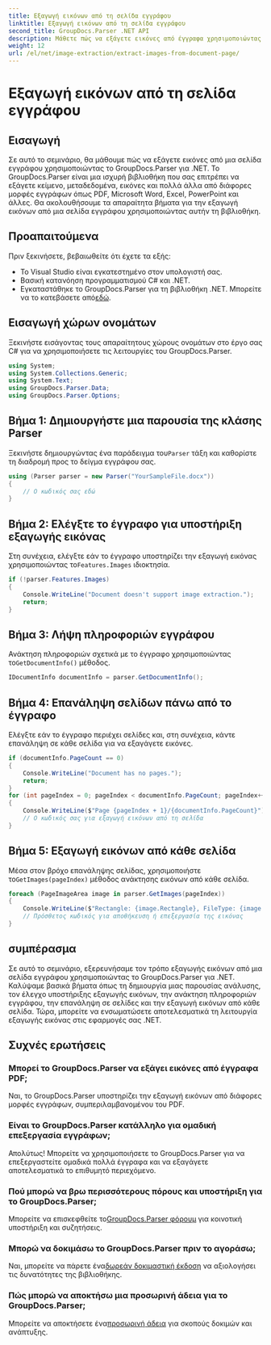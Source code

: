 ```yaml
---
title: Εξαγωγή εικόνων από τη σελίδα εγγράφου
linktitle: Εξαγωγή εικόνων από τη σελίδα εγγράφου
second_title: GroupDocs.Parser .NET API
description: Μάθετε πώς να εξάγετε εικόνες από έγγραφα χρησιμοποιώντας το GroupDocs.Parser για .NET. Βελτιώστε τις δυνατότητες επεξεργασίας εγγράφων σας.
weight: 12
url: /el/net/image-extraction/extract-images-from-document-page/
---
```


# Εξαγωγή εικόνων από τη σελίδα εγγράφου

## Εισαγωγή
Σε αυτό το σεμινάριο, θα μάθουμε πώς να εξάγετε εικόνες από μια σελίδα εγγράφου χρησιμοποιώντας το GroupDocs.Parser για .NET. Το GroupDocs.Parser είναι μια ισχυρή βιβλιοθήκη που σας επιτρέπει να εξάγετε κείμενο, μεταδεδομένα, εικόνες και πολλά άλλα από διάφορες μορφές εγγράφων όπως PDF, Microsoft Word, Excel, PowerPoint και άλλες. Θα ακολουθήσουμε τα απαραίτητα βήματα για την εξαγωγή εικόνων από μια σελίδα εγγράφου χρησιμοποιώντας αυτήν τη βιβλιοθήκη.
## Προαπαιτούμενα
Πριν ξεκινήσετε, βεβαιωθείτε ότι έχετε τα εξής:
- Το Visual Studio είναι εγκατεστημένο στον υπολογιστή σας.
- Βασική κατανόηση προγραμματισμού C# και .NET.
- Εγκαταστάθηκε το GroupDocs.Parser για τη βιβλιοθήκη .NET. Μπορείτε να το κατεβάσετε από[εδώ](https://releases.groupdocs.com/parser/net/).

## Εισαγωγή χώρων ονομάτων
Ξεκινήστε εισάγοντας τους απαραίτητους χώρους ονομάτων στο έργο σας C# για να χρησιμοποιήσετε τις λειτουργίες του GroupDocs.Parser.
```csharp
using System;
using System.Collections.Generic;
using System.Text;
using GroupDocs.Parser.Data;
using GroupDocs.Parser.Options;
```
## Βήμα 1: Δημιουργήστε μια παρουσία της κλάσης Parser
 Ξεκινήστε δημιουργώντας ένα παράδειγμα του`Parser` τάξη και καθορίστε τη διαδρομή προς το δείγμα εγγράφου σας.
```csharp
using (Parser parser = new Parser("YourSampleFile.docx"))
{
    // Ο κωδικός σας εδώ
}
```
## Βήμα 2: Ελέγξτε το έγγραφο για υποστήριξη εξαγωγής εικόνας
 Στη συνέχεια, ελέγξτε εάν το έγγραφο υποστηρίζει την εξαγωγή εικόνας χρησιμοποιώντας το`Features.Images` ιδιοκτησία.
```csharp
if (!parser.Features.Images)
{
    Console.WriteLine("Document doesn't support image extraction.");
    return;
}
```
## Βήμα 3: Λήψη πληροφοριών εγγράφου
 Ανάκτηση πληροφοριών σχετικά με το έγγραφο χρησιμοποιώντας το`GetDocumentInfo()` μέθοδος.
```csharp
IDocumentInfo documentInfo = parser.GetDocumentInfo();
```
## Βήμα 4: Επανάληψη σελίδων πάνω από το έγγραφο
Ελέγξτε εάν το έγγραφο περιέχει σελίδες και, στη συνέχεια, κάντε επανάληψη σε κάθε σελίδα για να εξαγάγετε εικόνες.
```csharp
if (documentInfo.PageCount == 0)
{
    Console.WriteLine("Document has no pages.");
    return;
}
for (int pageIndex = 0; pageIndex < documentInfo.PageCount; pageIndex++)
{
    Console.WriteLine($"Page {pageIndex + 1}/{documentInfo.PageCount}");
    // Ο κωδικός σας για εξαγωγή εικόνων από τη σελίδα
}
```
## Βήμα 5: Εξαγωγή εικόνων από κάθε σελίδα
 Μέσα στον βρόχο επανάληψης σελίδας, χρησιμοποιήστε το`GetImages(pageIndex)` μέθοδος ανάκτησης εικόνων από κάθε σελίδα.
```csharp
foreach (PageImageArea image in parser.GetImages(pageIndex))
{
    Console.WriteLine($"Rectangle: {image.Rectangle}, FileType: {image.FileType}");
    // Πρόσθετος κωδικός για αποθήκευση ή επεξεργασία της εικόνας
}
```

## συμπέρασμα
Σε αυτό το σεμινάριο, εξερευνήσαμε τον τρόπο εξαγωγής εικόνων από μια σελίδα εγγράφου χρησιμοποιώντας το GroupDocs.Parser για .NET. Καλύψαμε βασικά βήματα όπως τη δημιουργία μιας παρουσίας ανάλυσης, τον έλεγχο υποστήριξης εξαγωγής εικόνων, την ανάκτηση πληροφοριών εγγράφου, την επανάληψη σε σελίδες και την εξαγωγή εικόνων από κάθε σελίδα. Τώρα, μπορείτε να ενσωματώσετε αποτελεσματικά τη λειτουργία εξαγωγής εικόνας στις εφαρμογές σας .NET.

## Συχνές ερωτήσεις
### Μπορεί το GroupDocs.Parser να εξάγει εικόνες από έγγραφα PDF;
Ναι, το GroupDocs.Parser υποστηρίζει την εξαγωγή εικόνων από διάφορες μορφές εγγράφων, συμπεριλαμβανομένου του PDF.
### Είναι το GroupDocs.Parser κατάλληλο για ομαδική επεξεργασία εγγράφων;
Απολύτως! Μπορείτε να χρησιμοποιήσετε το GroupDocs.Parser για να επεξεργαστείτε ομαδικά πολλά έγγραφα και να εξαγάγετε αποτελεσματικά το επιθυμητό περιεχόμενο.
### Πού μπορώ να βρω περισσότερους πόρους και υποστήριξη για το GroupDocs.Parser;
 Μπορείτε να επισκεφθείτε το[GroupDocs.Parser φόρουμ](https://forum.groupdocs.com/c/parser/17) για κοινοτική υποστήριξη και συζητήσεις.
### Μπορώ να δοκιμάσω το GroupDocs.Parser πριν το αγοράσω;
 Ναι, μπορείτε να πάρετε ένα[δωρεάν δοκιμαστική έκδοση](https://releases.groupdocs.com/) να αξιολογήσει τις δυνατότητες της βιβλιοθήκης.
### Πώς μπορώ να αποκτήσω μια προσωρινή άδεια για το GroupDocs.Parser;
 Μπορείτε να αποκτήσετε ένα[προσωρινή άδεια](https://purchase.groupdocs.com/temporary-license/) για σκοπούς δοκιμών και ανάπτυξης.